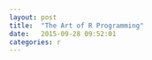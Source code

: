 ```yaml
---
layout: post
title:  "The Art of R Programming"
date:   2015-09-28 09:52:01
categories: r
---
```



[book]: https://www.nostarch.com/artofr.htm